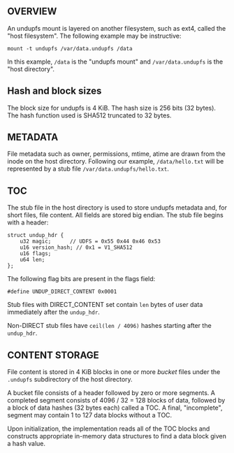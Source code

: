 ## OVERVIEW

An undupfs mount is layered on another filesystem, such as ext4, called the
"host filesystem".  The following example may be instructive:

    mount -t undupfs /var/data.undupfs /data

In this example, `/data` is the "undupfs mount" and `/var/data.undupfs` is the
"host directory".

## Hash and block sizes

The block size for undupfs is 4 KiB.  The hash size is 256 bits (32 bytes).
The hash function used is SHA512 truncated to 32 bytes.

## METADATA

File metadata such as owner, permissions, mtime, atime are drawn from the inode
on the host directory.  Following our example, `/data/hello.txt` will be
represented by a stub file `/var/data.undupfs/hello.txt`.

## TOC

The stub file in the host directory is used to store undupfs metadata and, for
short files, file content.  All fields are stored big endian.  The stub file
begins with a header:

    struct undup_hdr {
        u32 magic;      // UDFS = 0x55 0x44 0x46 0x53
        u16 version_hash; // 0x1 = V1_SHA512
        u16 flags;
        u64 len;
    };

The following flag bits are present in the flags field:

    #define UNDUP_DIRECT_CONTENT 0x0001

Stub files with DIRECT_CONTENT set contain `len` bytes of user data immediately
after the `undup_hdr`.

Non-DIRECT stub files have `ceil(len / 4096)` hashes starting after the
`undup_hdr`.

## CONTENT STORAGE

File content is stored in 4 KiB blocks in one or more *bucket* files under the
`.undupfs` subdirectory of the host directory.

A bucket file consists of a header followed by zero or more segments.  A
completed segment consists of 4096 / 32 = 128 blocks of data, followed by a
block of data hashes (32 bytes each) called a TOC.  A final, "incomplete",
segment may contain 1 to 127 data blocks without a TOC.

Upon initialization, the implementation reads all of the TOC blocks and
constructs appropriate in-memory data structures to find a data block given
a hash value.
